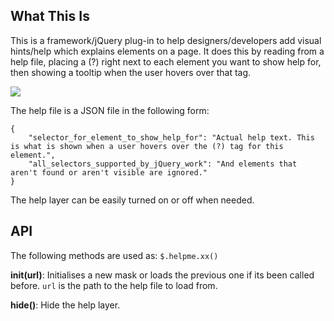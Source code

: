 ## What This Is

This is a framework/jQuery plug-in to help designers/developers add visual hints/help which explains elements on a page. It does this by reading from a help file, placing a (?) right next to each element you want to show help for, then showing a tooltip when the user hovers over that tag.

[![](http://cl.ly/3h3q0u3e1p0Y0H3j3e3Y)](http://cl.ly/3h3q0u3e1p0Y0H3j3e3Y)

The help file is a JSON file in the following form:

	{
		"selector_for_element_to_show_help_for": "Actual help text. This is what is shown when a user hovers over the (?) tag for this element.",
		"all_selectors_supported_by_jQuery_work": "And elements that aren't found or aren't visible are ignored."
	}

The help layer can be easily turned on or off when needed.

## API

The following methods are used as: `$.helpme.xx()`

**init(url)**: Initialises a new mask or loads the previous one if its been called before. `url` is the path to the help file to load from.

**hide()**: Hide the help layer.
